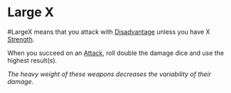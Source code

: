 # Large X

\#LargeX means that you attack with [Disadvantage](../../../../../Game%20Procedures/Dice%20Rolls/Disadvantage.md) unless you have X [Strength](../../../../../Player%20Characters/Chosen%20Statistics/Strength.md).

When you succeed on an [Attack](../../../../../Game%20Procedures/Attack.md), roll double the damage dice and use the highest result(s).

*The heavy weight of these weapons decreases the variability of their damage.*
